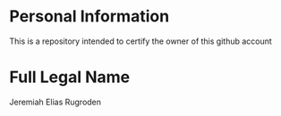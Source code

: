 # Personal Information
This is a repository intended to certify the owner of this github account

# Full Legal Name
Jeremiah Elias Rugroden
